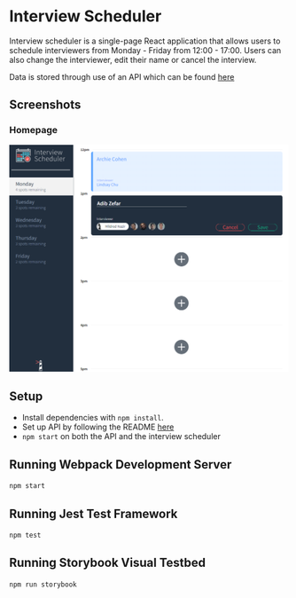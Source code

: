 # Interview Scheduler
Interview scheduler is a single-page React application that  allows users to schedule interviewers from Monday - Friday from 12:00 - 17:00. Users can also change the interviewer, edit their name or cancel the interview.

Data is stored through use of an API which can be found [here](https://github.com/lighthouse-labs/scheduler-api)

## Screenshots

### Homepage

![Homepage](Images/home.png)

## Setup

- Install dependencies with `npm install`.
- Set up API by following the README [here](https://github.com/lighthouse-labs/scheduler-api)
- `npm start` on both the API and the interview scheduler

## Running Webpack Development Server

```sh
npm start
```

## Running Jest Test Framework

```sh
npm test
```

## Running Storybook Visual Testbed

```sh
npm run storybook
```
